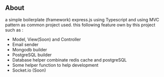 ## About
a simple boilerplate (framework) express.js using Typescript and using MVC pattern as common project used. this following feature own by this project such as :
- Model, View(Soon) and Controller 
- Email sender
- Mongodb builder
- PostgreSQL builder
- Database helper combinate redis cache and postgreSQL
- Some helper function to help development
- Socket.io (Soon)

